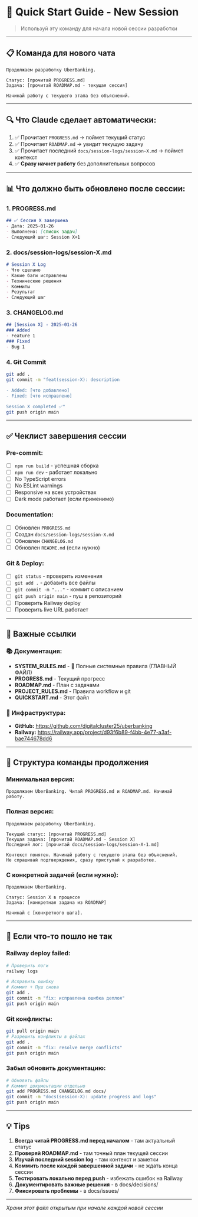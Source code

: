 # 🚀 Quick Start Guide - New Session

> Используй эту команду для начала новой сессии разработки

---

## 📋 Команда для нового чата

```
Продолжаем разработку UberBanking.

Статус: [прочитай PROGRESS.md]
Задача: [прочитай ROADMAP.md - текущая сессия]

Начинай работу с текущего этапа без объяснений.
```

---

## 🔍 Что Claude сделает автоматически:

1. ✅ Прочитает `PROGRESS.md` → поймет текущий статус
2. ✅ Прочитает `ROADMAP.md` → увидит текущую задачу
3. ✅ Прочитает последний `docs/session-logs/session-X.md` → поймет контекст
4. ✅ **Сразу начнет работу** без дополнительных вопросов

---

## 📊 Что должно быть обновлено после сессии:

### 1. PROGRESS.md
```markdown
## ✅ Сессия X завершена
- Дата: 2025-01-26
- Выполнено: [список задач]
- Следующий шаг: Session X+1
```

### 2. docs/session-logs/session-X.md
```markdown
# Session X Log
- Что сделано
- Какие баги исправлены
- Технические решения
- Коммиты
- Результат
- Следующий шаг
```

### 3. CHANGELOG.md
```markdown
## [Session X] - 2025-01-26
### Added
- Feature 1
### Fixed
- Bug 1
```

### 4. Git Commit
```bash
git add .
git commit -m "feat(session-X): description

- Added: [что добавлено]
- Fixed: [что исправлено]

Session X completed ✅"
git push origin main
```

---

## ✅ Чеклист завершения сессии

### Pre-commit:
- [ ] `npm run build` - успешная сборка
- [ ] `npm run dev` - работает локально
- [ ] No TypeScript errors
- [ ] No ESLint warnings
- [ ] Responsive на всех устройствах
- [ ] Dark mode работает (если применимо)

### Documentation:
- [ ] Обновлен `PROGRESS.md`
- [ ] Создан `docs/session-logs/session-X.md`
- [ ] Обновлен `CHANGELOG.md`
- [ ] Обновлен `README.md` (если нужно)

### Git & Deploy:
- [ ] `git status` - проверить изменения
- [ ] `git add .` - добавить все файлы
- [ ] `git commit -m "..."` - коммит с описанием
- [ ] `git push origin main` - пуш в репозиторий
- [ ] Проверить Railway deploy
- [ ] Проверить live URL работает

---

## 🔗 Важные ссылки

### 📚 Документация:
- **SYSTEM_RULES.md** - 🔐 Полные системные правила (ГЛАВНЫЙ ФАЙЛ)
- **PROGRESS.md** - Текущий прогресс
- **ROADMAP.md** - План с задачами
- **PROJECT_RULES.md** - Правила workflow и git
- **QUICKSTART.md** - Этот файл

### 🔗 Инфраструктура:
- **GitHub:** https://github.com/digitalcluster25/uberbanking
- **Railway:** https://railway.app/project/d93f6b89-f4bb-4e77-a3af-bae744678dd6

---

## 🎯 Структура команды продолжения

### Минимальная версия:
```
Продолжаем UberBanking. Читай PROGRESS.md и ROADMAP.md. Начинай работу.
```

### Полная версия:
```
Продолжаем разработку UberBanking.

Текущий статус: [прочитай PROGRESS.md]
Текущая задача: [прочитай ROADMAP.md - Session X]
Последний лог: [прочитай docs/session-logs/session-X-1.md]

Контекст понятен. Начинай работу с текущего этапа без объяснений.
Не спрашивай подтверждения, сразу приступай к разработке.
```

### С конкретной задачей (если нужно):
```
Продолжаем UberBanking.

Статус: Session X в процессе
Задача: [конкретная задача из ROADMAP]

Начинай с [конкретного шага].
```

---

## 🚨 Если что-то пошло не так

### Railway deploy failed:
```bash
# Проверить логи
railway logs

# Исправить ошибку
# Коммит + Пуш снова
git add .
git commit -m "fix: исправлена ошибка деплоя"
git push origin main
```

### Git конфликты:
```bash
git pull origin main
# Разрешить конфликты в файлах
git add .
git commit -m "fix: resolve merge conflicts"
git push origin main
```

### Забыл обновить документацию:
```bash
# Обновить файлы
# Коммит документации отдельно
git add PROGRESS.md CHANGELOG.md docs/
git commit -m "docs(session-X): update progress and logs"
git push origin main
```

---

## 💡 Tips

1. **Всегда читай PROGRESS.md перед началом** - там актуальный статус
2. **Проверяй ROADMAP.md** - там точный план текущей сессии
3. **Изучай последний session log** - там контекст и заметки
4. **Коммить после каждой завершенной задачи** - не ждать конца сессии
5. **Тестировать локально перед push** - избежать ошибок на Railway
6. **Документировать важные решения** - в docs/decisions/
7. **Фиксировать проблемы** - в docs/issues/

---

*Храни этот файл открытым при начале каждой новой сессии*

